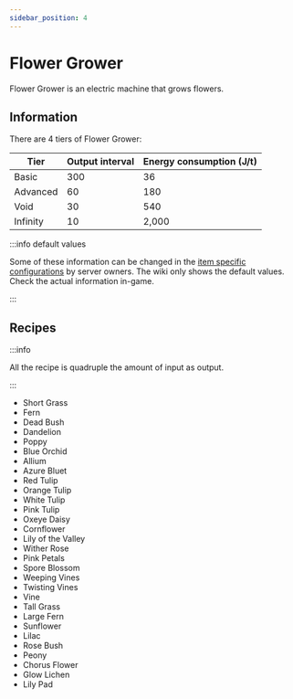 ```yaml
---
sidebar_position: 4
---
```


# Flower Grower

Flower Grower is an electric machine that grows flowers.

## Information

There are 4 tiers of Flower Grower:

| Tier | Output interval | Energy consumption (J/t) |
| ---- | ----- | ------------------------ |
| Basic | 300 | 36 |
| Advanced | 60 | 180 |
| Void | 30 | 540 |
| Infinity | 10 | 2,000 |

:::info default values

Some of these information can be changed in the [item specific configurations](/infinity-expansion-2/config/items) by server owners. The wiki only shows the default values. Check the actual information in-game.

:::

## Recipes

:::info

All the recipe is quadruple the amount of input as output.

:::

- Short Grass
- Fern
- Dead Bush
- Dandelion
- Poppy
- Blue Orchid
- Allium
- Azure Bluet
- Red Tulip
- Orange Tulip
- White Tulip
- Pink Tulip
- Oxeye Daisy
- Cornflower
- Lily of the Valley
- Wither Rose
- Pink Petals
- Spore Blossom
- Weeping Vines
- Twisting Vines
- Vine
- Tall Grass
- Large Fern
- Sunflower
- Lilac
- Rose Bush
- Peony
- Chorus Flower
- Glow Lichen
- Lily Pad
